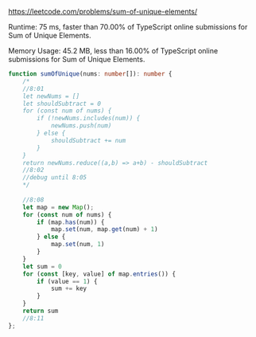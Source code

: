 https://leetcode.com/problems/sum-of-unique-elements/



Runtime: 75 ms, faster than 70.00% of TypeScript online submissions for Sum of Unique Elements.

Memory Usage: 45.2 MB, less than 16.00% of TypeScript online submissions for Sum of Unique Elements.



```typescript
function sumOfUnique(nums: number[]): number {
    /*
    //8:01
    let newNums = []
    let shouldSubtract = 0
    for (const num of nums) {
        if (!newNums.includes(num)) {
            newNums.push(num)
        } else {
            shouldSubtract += num
        }
    }
    return newNums.reduce((a,b) => a+b) - shouldSubtract
    //8:02
    //debug until 8:05
    */
    
    //8:08
    let map = new Map();
    for (const num of nums) {
        if (map.has(num)) {
            map.set(num, map.get(num) + 1)
        } else {
            map.set(num, 1)
        }
    }
    let sum = 0
    for (const [key, value] of map.entries()) {
        if (value == 1) {
            sum += key
        }
    }
    return sum
    //8:11
};
```
